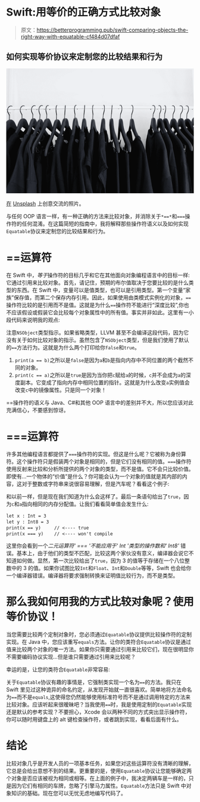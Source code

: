# Swift:用等价的正确方式比较对象

> 原文：<https://betterprogramming.pub/swift-comparing-objects-the-right-way-with-equatable-cf484d07dfaf>

## 如何实现等价协议来定制您的比较结果和行为

![](img/69515e3470c7c88ceaeabcaf0c0fd904.png)

[在](https://unsplash.com/@creativeexchange?utm_source=medium&utm_medium=referral) [Unsplash](https://unsplash.com?utm_source=medium&utm_medium=referral) 上创意交流的照片。

与任何 OOP 语言一样，有一种正确的方法来比较对象，并消除关于`*==*`和`===`操作符的任何混淆。在这篇简短的指南中，我将解释那些操作符语义以及如何实现`Equatable`协议来定制您的比较结果和行为。

# ==运算符

在 Swift 中，*等于*操作符的目标几乎和它在其他面向对象编程语言中的目标一样:它通过引用来比较对象。首先，请记住，预期的布尔值取决于您要比较的是什么类型的东西。在 Swift 中，变量可以是值类型，也可以是引用类型。第一个变量“家族”保存值，而第二个保存内存引用。因此，如果使用由类模式实例化的对象，`==`操作符比较的是引用而不是值。这就是为什么`==`操作符不能进行“深度比较”,你也不应该假设或假装它会比较每个对象属性中的所有值。事实并非如此。这里有一小段代码来说明我的观点:

注意`NSObject`类型指示。如果省略类型，LLVM 甚至不会编译这段代码，因为它没有关于如何比较对象的指示。虽然包含了`NSObject`类型，但是我们使用了默认的`==`方法行为。这就是为什么两个打印给你`false`和`true`。

1.  `print(a == b)`之所以是`false`是因为`a`和`b`是指向内存中不同位置的两个截然不同的对象。
2.  `print(c == a)`之所以是`true`是因为当你把`c`赋给`a`的时候，`c`并不会成为`a`的深度副本。它变成了指向内存中相同位置的指针。这就是为什么改变`a`实例值会改变`c`中的镜像属性。只是同一个对象！

==操作符的语义与 Java、C#和其他 OOP 语言中的差别并不大，所以您应该对此充满信心，不要感到惊讶。

# ===运算符

许多其他编程语言都提供了`===`操作符的实现。但这是什么呢？它被称为身份算符。这个操作符只是假装两个对象是相同的，但是它们没有相同的值。`===`操作符使用反射来比较和分析所提供的两个对象的类型，而不是值。它不会只比较价值。即使有…一个物体的“价值”是什么？你可能会认为一个对象的值就是其内部的内容，这对于整数或字符串来说很容易理解，但是汽车呢？看看这个例子:

和以前一样，但是现在我们知道为什么会这样了。最后一条语句给出了`true`，因为`c`和`a`指向相同的内存分配值。让我们看看简单值会发生什么:

```
let x : Int = 3
let y : Int8 = 3
print(x == y)     // <---- true
print(x === y)    // <---- won't compile
```

这里你会看到一个*二元运算符' === '不能应用于' Int '类型的操作数和' Int8'* 错误。基本上，由于他们的类型不匹配，比较这两个家伙没有意义，编译器会说它不知道如何做。显然，第一次比较给出了`true`，因为 3 的值等于存储在一个八位整数中的 3 的值。如果你试图比较`Int`和`Float`、`Int`和`Double`等等，Swift 也会给你一个编译器错误。编译器将要求强制转换来证明值比较行为，而不是类型。

# 那么我如何用我的方式比较对象呢？使用等价协议！

当您需要比较两个定制对象时，您必须通过`Equatable`协议提供比较操作符的定制实现。在 Java 中，您应该重写`equals`方法。让你的类符合`Equatable`协议是通过值来比较两个对象的唯一方法。如果你只需要通过引用来比较它们，现在很明显你不需要编码协议实现…但是谁只需要通过引用来比较呢？

幸运的是，让您的类符合`Equatable`非常容易:

关于`Equatable`协议有趣的事情是，它强制类实现一个名为`==`的方法。我只在 Swift 里见过这种诡异的命名约定，从发现开始就一直很喜欢。简单地将方法命名为`==`而不是`equals`,这使得您仍然能够使用标准符号而不是通过调用特定的方法来比较对象。应该听起来很暧昧吧？当我使用`==`时，我是使用定制的`Equatable`实现还是默认的参考实现？不要担心，Xcode 会以两种不同的方式突出显示操作符，你可以随时用键盘上的 alt 键检查操作符，或者跳到实现，看看后面有什么。

# 结论

比较对象几乎是开发人员的一项基本任务，如果您对这些运算符没有清晰的理解，它总是会给出意想不到的结果。更重要的是，使用`Equatable`协议让您能够确定两个对象是否应该被视为相同或相等。在上面的例子中，我决定两辆车是一样的，只是因为它们有相同的车牌，忽略了引擎马力属性。`Equatable`方法只是 Swift 中对象知识的基础。现在您可以无忧无虑地编写代码了。